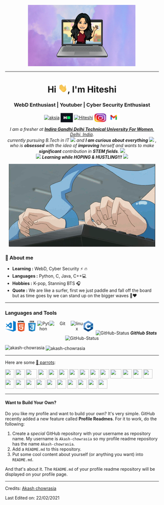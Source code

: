 <p align="center">
  <img src="https://github.com/hiteshi10/hiteshi10/blob/main/Logopit_1620309167880.png" height="200"/>
</p>
<hr>
<h1 align="center">Hi <img src="https://raw.githubusercontent.com/ABSphreak/ABSphreak/master/gifs/Hi.gif" width="30px">, I'm Hiteshi</h1>
<h3 align="center">WebD Enthusiast | Youtuber | Cyber Security Enthusiast</h3>
<p align="center">
<a href="https://www.linkedin.com/in/hiteshi-454848206/" target="blank"><img align="center" src="https://www.vectorlogo.zone/logos/linkedin/linkedin-icon.svg" alt="aksia" height="30" width="40" /></a>
<a href="https://www.hackerrank.com/hitpopu2823" target="blank"><img align="center" src="https://github.com/hiteshi10/hiteshi10/blob/main/blog-no-img-cursorlogo-e1588888720902.png" alt="Hiteshi" height="30" width="40" /></a>
<a href="https://www.youtube.com/channel/UCVPu4rjbsyd3ZOGpaXRrcEA" target="blank"><img align="center" src="https://www.vectorlogo.zone/logos/youtube/youtube-icon.svg" alt="Hiteshi" height="30" width="40" /></a>
<a href="https://www.instagram.com/ukiyomahi2002/" target="blank"><img align="center" src="https://github.com/hiteshi10/hiteshi10/blob/main/7172161b580470deb78078669236d2c1.jpg" alt="Hiteshi" height="30" width="40" /></a>
 <a href = "mailto: noonamahi2002@gmail.com"><img align="center" src="https://github.com/hiteshi10/hiteshi10/blob/main/Gmail-logo.png" height="30" width="40" /></a>
</p>
</p>



<p align="center">
  <em>
   I am a fresher at  <a href="https://www.igdtuw.ac.in/"> <b>Indira Gandhi Delhi Technical University For Women</b>, Delhi, India</a>. <br>
    currently pursuing B.Tech in IT</b> <img src="https://github.com/TheDudeThatCode/TheDudeThatCode/blob/master/Assets/Developer.gif" width="30px"> and  <b>I am curious about everything</b>&nbsp;<img src="https://github.com/TheDudeThatCode/TheDudeThatCode/blob/master/Assets/Designer.gif" width="36px">&nbsp,<br>who is <b>obsessed</b>
    with the idea of <b>improving</b> herself and wants to make <b>significant</b> contribution in
    <b>STEM fields</b>. <img src="https://github.com/TheDudeThatCode/TheDudeThatCode/blob/master/Assets/Rocket.gif" width="18px"> 
  </em> 
  <br>
  <img src="https://media.giphy.com/media/VgCDAzcKvsR6OM0uWg/giphy.gif" width="50" /> <b><i>Learning while HOPING & HUSTLING!!!</i></b> <img src="https://media.giphy.com/media/7j2hfyeVcDtf2/giphy.gif" width="50" />
</p>

<p align="center"> <img src="https://github.com/hiteshi10/hiteshi10/blob/main/83d02feec53b7c98bdebde10810cc84a.gif" alt="hiteshi" /> </p>

<h3>📖 About me</h3>

-  **Learning :** WebD, Cyber Security :zap: :fire:	
-  **Languages :** Python, C, Java, C++💻
-  **Hobbies :** K-pop, Stanning BTS :headphones:
-  **Quote :** We are like a surfer, first we just paddle and fall off the board but as time goes by we can stand up on the bigger waves 🎯:heart:


<hr>
  <h3>Languages and Tools</h3>
  <p align="center">
  
  <img align="left" alt="Visual Studio Code" width="35px" src="https://raw.githubusercontent.com/github/explore/80688e429a7d4ef2fca1e82350fe8e3517d3494d/topics/visual-studio-code/visual-studio-code.png" />
  <img align="left" alt="HTML5" width="35px" src="https://raw.githubusercontent.com/github/explore/80688e429a7d4ef2fca1e82350fe8e3517d3494d/topics/html/html.png" />
  <img align="left" alt="CSS3" width="35px" src="https://raw.githubusercontent.com/github/explore/80688e429a7d4ef2fca1e82350fe8e3517d3494d/topics/css/css.png" />
  <img align="left" title="Python" alt="Python" src="https://raw.githubusercontent.com/Thomas-George-T/Thomas-George-T/master/assets/python.svg" width="40" height="40" />
  <img align="left" title="Git" alt="Git" src="https://raw.githubusercontent.com/Thomas-George-T/Thomas-George-T/master/assets/git.svg" width="70" height="40" />
  <img align="left" title="linux" alt="linux" src="https://raw.githubusercontent.com/Thomas-George-T/Thomas-George-T/master/assets/linux-tux.svg" width="40" />
  <img align="left" alt="HTML5" width="35px" src="https://raw.githubusercontent.com/github/explore/80688e429a7d4ef2fca1e82350fe8e3517d3494d/topics/cpp/cpp.png" />
  </p>
  

<br> 
 
  <p align="center">
 <img src="https://media.giphy.com/media/8UHRm5oY4k4FDxq5QG/giphy.gif" width="30px" alt="GitHub-Status"/>&nbsp;<i><b>GitHub Stats</b></i><img src="https://media.giphy.com/media/8UHRm5oY4k4FDxq5QG/giphy.gif" width="30px" alt="GitHub-Status"/></p>
<p><img align="left" src="https://github-readme-stats.vercel.app/api/top-langs?username=akash-chowrasia&show_icons=true&locale=en&layout=compact" alt="akash-chowrasia" /></p>

<p>&nbsp;<img align="center" src="https://github-readme-stats.vercel.app/api?username=akash-chowrasia&show_icons=true&locale=en" alt="akash-chowrasia" width="410" /></p>

<hr>

Here are some [🦜 parrots](https://cultofthepartyparrot.com):

<div>
    <img src="https://cultofthepartyparrot.com/parrots/hd/githubparrot.gif" width="30" height="30"/>
    <img src="https://cultofthepartyparrot.com/flags/hd/indiaparrot.gif" width="30" height="30"/>
    <img src="https://cultofthepartyparrot.com/parrots/asyncparrot.gif" width="36" height="30"/>
    <img src="https://cultofthepartyparrot.com/parrots/exceptionallyfastparrot.gif" width="30" height="30"/>
    <img src="https://cultofthepartyparrot.com/parrots/hd/60fpsparrot.gif" width="30" height="30"/>
    <img src="https://cultofthepartyparrot.com/parrots/hd/jumpingparrot.gif" width="30" height="30"/>
    <img src="https://cultofthepartyparrot.com/parrots/hd/opensourceparrot.gif" width="30" height="30"/>
    <img src="https://cultofthepartyparrot.com/parrots/hd/dealwithitnowparrot.gif" width="30" height="30"/>
    <img src="https://cultofthepartyparrot.com/parrots/hd/hypnoparrotlight.gif" width="30" height="30"/>
    <img src="https://cultofthepartyparrot.com/parrots/databaseparrot.gif" width="30" height="30"/>
    <img src="https://cultofthepartyparrot.com/parrots/fixparrot.gif" width="36" height="30"/>
    <img src="https://cultofthepartyparrot.com/parrots/hd/laptop_parrot.gif" width="30" height="30"/>
    <img src="https://cultofthepartyparrot.com/parrots/hd/spinningparrot.gif" width="30" height="30"/>
    <img src="https://cultofthepartyparrot.com/parrots/hd/levitationparrot.gif" width="30" height="30"/>
    <img src="https://cultofthepartyparrot.com/parrots/hd/meldparrot.gif" width="30" height="30"/>
    <img src="https://cultofthepartyparrot.com/parrots/slomoparrot.gif" width="30" height="30"/>
    <img src="https://cultofthepartyparrot.com/parrots/hd/moonwalkingparrot.gif" width="30" height="30"/>
    <img src="https://cultofthepartyparrot.com/parrots/hd/stableparrot.gif" width="30" height="30"/>
    <img src="https://cultofthepartyparrot.com/parrots/hd/scienceparrot.gif" width="30" height="30"/>
    <img src="https://cultofthepartyparrot.com/parrots/hd/pirateparrot.gif" width="30" height="30"/>
    <img src="https://cultofthepartyparrot.com/parrots/hd/footballparrot.gif" width="30" height="30"/>
    <img src="https://cultofthepartyparrot.com/parrots/hd/illuminatiparrot.gif" width="30" height="30"/>
    <img src="https://cultofthepartyparrot.com/parrots/hd/hypnoparrotdark.gif" width="30" height="30"/>
    <img src="https://cultofthepartyparrot.com/parrots/hd/mustacheparrot.gif" width="30" height="30"/>
</div>

<hr>

#### Want to Build Your Own?

Do you like my profile and want to build your own? It's very simple. GitHub recently added a new feature called **Profile Readmes**. For it to work, do the following:

1. Create a *special* GitHub repository with your username as repository name. My username is `Akash-chowrasia` so my profile readme repository has the name `Akash-chowrasia`.
1. Add a `README.md` to this repository.
1. Put some cool content about yourself (or anything you want) into `README.md`.

And that's about it. The `README.md` of your profile readme repository will be displayed on your profile page. 

-----
Credits: [Akash chowrasia](https://github.com/Akash-chowrasia)

Last Edited on: 22/02/2021

